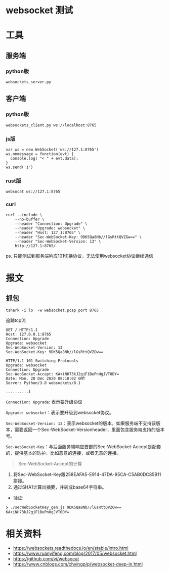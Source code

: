 # websocket 测试

工具
==

## 服务端
### python版
`websockets_server.py`

## 客户端
### python版

`websockets_client.py ws://localhost:8765`

### js版
```
var ws = new WebSocket('ws://127.1:8765')
ws.onmessage = function(evt) {
  console.log( "< " + evt.data);
}
ws.send('1')
```

### rust版
`websocat ws://127.1:8765`

### curl
```
curl --include \
    --no-buffer \
    --header "Connection: Upgrade" \
    --header "Upgrade: websocket" \
    --header "Host: 127.1:8765" \
    --header "Sec-WebSocket-Key: 9DK5Qa8Nb//lGsRttQVZGw==" \
    --header "Sec-WebSocket-Version: 13" \
    http://127.1:8765/
```
ps. 只能测试到服务端响应101切换协议，无法使用websocket协议继续通信

报文
==
## 抓包
```
tshark -i lo  -w websocket.pcap port 8765
```
追踪tcp流
```
GET / HTTP/1.1
Host: 127.0.0.1:8765
Connection: Upgrade
Upgrade: websocket
Sec-WebSocket-Version: 13
Sec-WebSocket-Key: 9DK5Qa8Nb//lGsRttQVZGw==

HTTP/1.1 101 Switching Protocols
Upgrade: websocket
Connection: Upgrade
Sec-WebSocket-Accept: KA+iNH73kJ2gjF1BePnHgJVT0DY=
Date: Mon, 28 Dec 2020 08:18:02 GMT
Server: Python/3.8 websockets/8.1

..........1
```

`Connection: Upgrade`: 表示要升级协议

`Upgrade: websocket`：表示要升级到websocket协议。

`Sec-WebSocket-Version: 13`：表示websocket的版本。如果服务端不支持该版本，需要返回一个Sec-WebSocket-Versionheader，里面包含服务端支持的版本号。

`Sec-WebSocket-Key`：与后面服务端响应首部的Sec-WebSocket-Accept是配套的，提供基本的防护，比如恶意的连接，或者无意的连接。

> Sec-WebSocket-Accept的计算
1. 将Sec-WebSocket-Key跟258EAFA5-E914-47DA-95CA-C5AB0DC85B11拼接。
2. 通过SHA1计算出摘要，并转成base64字符串。
- 验证:
``` bash
❯ ./secWebSocketKey_gen.js 9DK5Qa8Nb//lGsRttQVZGw==
KA+iNH73kJ2gjF1BePnHgJVT0DY=
```

相关资料
==
- https://websockets.readthedocs.io/en/stable/intro.html
- https://www.ruanyifeng.com/blog/2017/05/websocket.html
- https://github.com/vi/websocat
- https://www.cnblogs.com/chyingp/p/websocket-deep-in.html